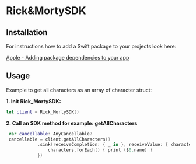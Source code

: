 # Rick&MortySDK

<!-- INSTALLATION -->
## Installation

For instructions how to add a Swift package to your projects look here:

[Apple - Adding package dependencies to your app](https://developer.apple.com/documentation/xcode/adding_package_dependencies_to_your_app)


<!-- USAGE EXAMPLES -->
## Usage

Example to get all characters as an array of character struct:

**1. Init Rick_MortySDK:**
```swift
let client = Rick_MortySDK()
```

**2. Call an SDK method for example: getAllCharacters**
```swift
 var cancellable: AnyCancellable?
 cancellable = client.getAllCharacters()
            .sink(receiveCompletion: { _ in }, receiveValue: { characters in
                characters.forEach() { print ($0.name) }
            })
```
